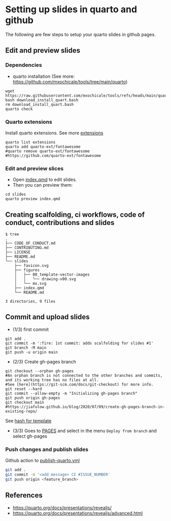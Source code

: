 # Setting up slides in quarto and github
The following are few steps to setup your quarto slides in github pages.

## Edit and preview slides

### Dependencies
* quarto installation (See more: https://github.com/mxochicale/tools/tree/main/quarto)
```
wget https://raw.githubusercontent.com/mxochicale/tools/refs/heads/main/quarto/download_install_quart.bash
bash download_install_quart.bash
rm download_install_quart.bash
quarto check
```

### Quarto extensions
Install quarto extensions. See more [extensions](https://github.com/quarto-ext)
```
quarto list extensions
quarto add quarto-ext/fontawesome
#quarto remove quarto-ext/fontawesome
#https://github.com/quarto-ext/fontawesome
```

### Edit and preview slices
* Open [index.qmd](index.qmd) to edit slides. 
* Then you can preview them:
```
cd slides
quarto preview index.qmd
```


## Creating scalfolding, ci workflows, code of conduct, contributions and slides
```
$ tree 
.
├── CODE_OF_CONDUCT.md
├── CONTRIBUTING.md
├── LICENSE
├── README.md
└── slides
    ├── favicon.svg
    ├── figures
    │   ├── 00_template-vector-images
    │   │   └── drawing-v00.svg
    │   └── mx.svg
    ├── index.qmd
    └── README.md

3 directories, 9 files
```



## Commit and upload slides
* (1/3) first commit
```
git add .
git commit -m ':fire: 1st commit: adds scalfolding for slides #1'
git branch -M main
git push -u origin main
```

* (2/3) Create gh-pages branch
```
git checkout --orphan gh-pages 
#An orphan branch is not connected to the other branches and commits, and its working tree has no files at all. 
#See [here](https://git-scm.com/docs/git-checkout) for more info.
git reset --hard
git commit --allow-empty -m "Initializing gh-pages branch"
git push origin gh-pages
git checkout main
#https://jiafulow.github.io/blog/2020/07/09/create-gh-pages-branch-in-existing-repo/
```
See [hash for template](https://github.com/mxochicale/physical-ai-in-healthcare-slides/commit/74d43f86ec3fce761d0e92927c9fe8fbce7ac07f)


* (3/3) Goes to [PAGES](https://github.com/mxochicale/physical-ai-in-healthcare-slides/settings/pages) and select in the menu `Deploy from branch` and select gh-pages


### Push changes and publish slides
Github action to [publish-quarto.yml](https://github.com/mxochicale/physical-ai-in-healthcare-slides/blob/main/.github/workflows/publish-quarto.yml)
```bash
git add .
git commit -m '<add message> CI #ISSUE_NUMBER'
git push origin <feature_branch>
```

## References
* https://quarto.org/docs/presentations/revealjs/
* https://quarto.org/docs/presentations/revealjs/advanced.html

